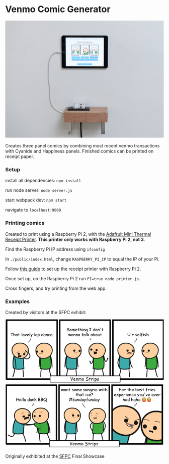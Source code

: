 # Venmo Comic Generator

![Venmo Strip Example](./public/images/venmo-bots.jpg)

Creates three panel comics by combining most recent venmo transactions with Cyanide and Happiness panels. Finished comics can be printed on receipt paper.

### Setup
install all dependencies: `npm install`

run node server: `node server.js`

start webpack dev: `npm start`

navigate to `localhost:9000`

### Printing comics

Created to print using a Raspberry Pi 2, with the [Adafruit Mini Thermal Receipt Printer](https://www.adafruit.com/product/597). **This printer only works with Raspberry Pi 2, not 3**.

Find the Raspberry Pi IP address using `ifconfig`

In `./public/index.html`, change `RASPBERRY_PI_IP` to equal the IP of your Pi.

Follow [this guide](https://learn.adafruit.com/networked-thermal-printer-using-cups-and-raspberry-pi/connect-and-configure-printer) to set up the receipt printer with Raspberry Pi 2.

Once set up, on the Raspberry Pi 2 run `PI=true node printer.js`.

Cross fingers, and try printing from the web app.

### Examples

Created by visitors at the SFPC exhibit:

![Venmo Strip Example](./public/images/example.png)
![Venmo Strip Example](./public/images/example4.png)

Originally exhibited at the [SFPC](http://sfpc.io/) Final Showcase

